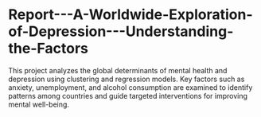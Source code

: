 # Report---A-Worldwide-Exploration-of-Depression---Understanding-the-Factors
This project analyzes the global determinants of mental health and depression using clustering and regression models. Key factors such as anxiety, unemployment, and alcohol consumption are examined to identify patterns among countries and guide targeted interventions for improving mental well-being.
